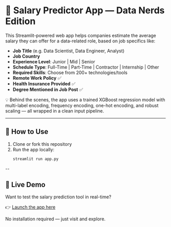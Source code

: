 # 💼 Salary Predictor App — Data Nerds Edition

This Streamlit-powered web app helps companies estimate the average salary they can offer for a data-related role, based on job specifics like:

- **Job Title** (e.g. Data Scientist, Data Engineer, Analyst)
- **Job Country**
- **Experience Level**: Junior | Mid | Senior
- **Schedule Type**: Full-Time | Part-Time | Contractor | Internship | Other
- **Required Skills**: Choose from 200+ technologies/tools
- **Remote Work Policy** ✅
- **Health Insurance Provided** ✅
- **Degree Mentioned in Job Post** ✅

💡 Behind the scenes, the app uses a trained XGBoost regression model with multi-label encoding, frequency encoding, one-hot encoding, and robust scaling — all wrapped in a clean input pipeline.

---

## 🚀 How to Use

1. Clone or fork this repository
2. Run the app locally:
   ```bash
   streamlit run app.py
--

## 🚀 Live Demo

Want to test the salary prediction tool in real-time?

👉 [Launch the app here](https://employeesalpred.streamlit.app)

No installation required — just visit and explore.


